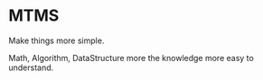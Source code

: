 # MTMS
Make things more simple.

Math, Algorithm, DataStructure more the knowledge more easy to understand.
